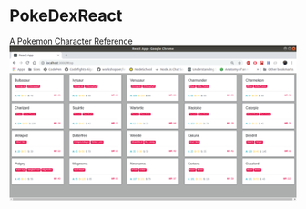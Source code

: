 # PokeDexReact
A Pokemon Character Reference 
![Project Pokedex](https://github.com/sidd-92/PokeDexReact/blob/master/pokecard/ProjectPokedex.png)


